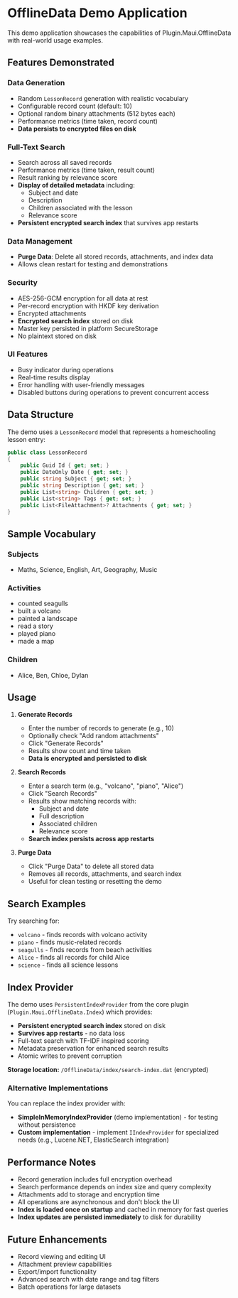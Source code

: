 # OfflineData Demo Application

This demo application showcases the capabilities of Plugin.Maui.OfflineData with real-world usage examples.

## Features Demonstrated

### Data Generation
- Random `LessonRecord` generation with realistic vocabulary
- Configurable record count (default: 10)
- Optional random binary attachments (512 bytes each)
- Performance metrics (time taken, record count)
- **Data persists to encrypted files on disk**

### Full-Text Search
- Search across all saved records
- Performance metrics (time taken, result count)
- Result ranking by relevance score
- **Display of detailed metadata** including:
  - Subject and date
  - Description
  - Children associated with the lesson
  - Relevance score
- **Persistent encrypted search index** that survives app restarts

### Data Management
- **Purge Data**: Delete all stored records, attachments, and index data
- Allows clean restart for testing and demonstrations

### Security
- AES-256-GCM encryption for all data at rest
- Per-record encryption with HKDF key derivation
- Encrypted attachments
- **Encrypted search index** stored on disk
- Master key persisted in platform SecureStorage
- No plaintext stored on disk

### UI Features
- Busy indicator during operations
- Real-time results display
- Error handling with user-friendly messages
- Disabled buttons during operations to prevent concurrent access

## Data Structure

The demo uses a `LessonRecord` model that represents a homeschooling lesson entry:

```csharp
public class LessonRecord
{
    public Guid Id { get; set; }
    public DateOnly Date { get; set; }
    public string Subject { get; set; }
    public string Description { get; set; }
    public List<string> Children { get; set; }
    public List<string> Tags { get; set; }
    public List<FileAttachment>? Attachments { get; set; }
}
```

## Sample Vocabulary

### Subjects
- Maths, Science, English, Art, Geography, Music

### Activities
- counted seagulls
- built a volcano
- painted a landscape
- read a story
- played piano
- made a map

### Children
- Alice, Ben, Chloe, Dylan

## Usage

1. **Generate Records**
   - Enter the number of records to generate (e.g., 10)
   - Optionally check "Add random attachments"
   - Click "Generate Records"
   - Results show count and time taken
   - **Data is encrypted and persisted to disk**

2. **Search Records**
   - Enter a search term (e.g., "volcano", "piano", "Alice")
   - Click "Search Records"
   - Results show matching records with:
     - Subject and date
     - Full description
     - Associated children
     - Relevance score
   - **Search index persists across app restarts**

3. **Purge Data**
   - Click "Purge Data" to delete all stored data
   - Removes all records, attachments, and search index
   - Useful for clean testing or resetting the demo

## Search Examples

Try searching for:
- `volcano` - finds records with volcano activity
- `piano` - finds music-related records
- `seagulls` - finds records from beach activities
- `Alice` - finds all records for child Alice
- `science` - finds all science lessons

## Index Provider

The demo uses `PersistentIndexProvider` from the core plugin (`Plugin.Maui.OfflineData.Index`) which provides:
- **Persistent encrypted search index** stored on disk
- **Survives app restarts** - no data loss
- Full-text search with TF-IDF inspired scoring
- Metadata preservation for enhanced search results
- Atomic writes to prevent corruption

**Storage location:** `/OfflineData/index/search-index.dat` (encrypted)

### Alternative Implementations

You can replace the index provider with:
- **SimpleInMemoryIndexProvider** (demo implementation) - for testing without persistence
- **Custom implementation** - implement `IIndexProvider` for specialized needs (e.g., Lucene.NET, ElasticSearch integration)

## Performance Notes

- Record generation includes full encryption overhead
- Search performance depends on index size and query complexity
- Attachments add to storage and encryption time
- All operations are asynchronous and don't block the UI
- **Index is loaded once on startup** and cached in memory for fast queries
- **Index updates are persisted immediately** to disk for durability

## Future Enhancements

- Record viewing and editing UI
- Attachment preview capabilities
- Export/import functionality
- Advanced search with date range and tag filters
- Batch operations for large datasets
